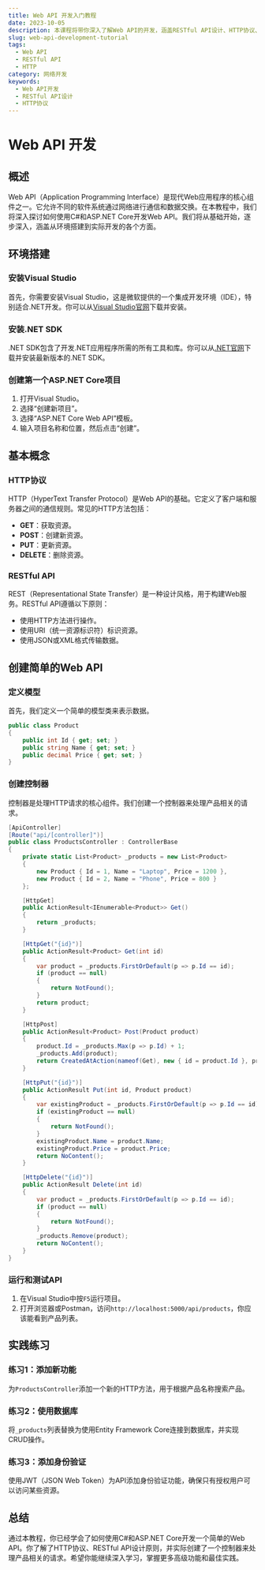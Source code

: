 ```yaml
---
title: Web API 开发入门教程
date: 2023-10-05
description: 本课程将带你深入了解Web API的开发，涵盖RESTful API设计、HTTP协议、安全性及最佳实践。
slug: web-api-development-tutorial
tags:
  - Web API
  - RESTful API
  - HTTP
category: 网络开发
keywords:
  - Web API开发
  - RESTful API设计
  - HTTP协议
---
```


# Web API 开发

## 概述

Web API（Application Programming Interface）是现代Web应用程序的核心组件之一。它允许不同的软件系统通过网络进行通信和数据交换。在本教程中，我们将深入探讨如何使用C#和ASP.NET Core开发Web API。我们将从基础开始，逐步深入，涵盖从环境搭建到实际开发的各个方面。

## 环境搭建

### 安装Visual Studio

首先，你需要安装Visual Studio，这是微软提供的一个集成开发环境（IDE），特别适合.NET开发。你可以从[Visual Studio官网](https://visualstudio.microsoft.com/)下载并安装。

### 安装.NET SDK

.NET SDK包含了开发.NET应用程序所需的所有工具和库。你可以从[.NET官网](https://dotnet.microsoft.com/download)下载并安装最新版本的.NET SDK。

### 创建第一个ASP.NET Core项目

1. 打开Visual Studio。
2. 选择“创建新项目”。
3. 选择“ASP.NET Core Web API”模板。
4. 输入项目名称和位置，然后点击“创建”。

## 基本概念

### HTTP协议

HTTP（HyperText Transfer Protocol）是Web API的基础。它定义了客户端和服务器之间的通信规则。常见的HTTP方法包括：

- **GET**：获取资源。
- **POST**：创建新资源。
- **PUT**：更新资源。
- **DELETE**：删除资源。

### RESTful API

REST（Representational State Transfer）是一种设计风格，用于构建Web服务。RESTful API遵循以下原则：

- 使用HTTP方法进行操作。
- 使用URI（统一资源标识符）标识资源。
- 使用JSON或XML格式传输数据。

## 创建简单的Web API

### 定义模型

首先，我们定义一个简单的模型类来表示数据。

```csharp
public class Product
{
    public int Id { get; set; }
    public string Name { get; set; }
    public decimal Price { get; set; }
}
```

### 创建控制器

控制器是处理HTTP请求的核心组件。我们创建一个控制器来处理产品相关的请求。

```csharp
[ApiController]
[Route("api/[controller]")]
public class ProductsController : ControllerBase
{
    private static List<Product> _products = new List<Product>
    {
        new Product { Id = 1, Name = "Laptop", Price = 1200 },
        new Product { Id = 2, Name = "Phone", Price = 800 }
    };

    [HttpGet]
    public ActionResult<IEnumerable<Product>> Get()
    {
        return _products;
    }

    [HttpGet("{id}")]
    public ActionResult<Product> Get(int id)
    {
        var product = _products.FirstOrDefault(p => p.Id == id);
        if (product == null)
        {
            return NotFound();
        }
        return product;
    }

    [HttpPost]
    public ActionResult<Product> Post(Product product)
    {
        product.Id = _products.Max(p => p.Id) + 1;
        _products.Add(product);
        return CreatedAtAction(nameof(Get), new { id = product.Id }, product);
    }

    [HttpPut("{id}")]
    public ActionResult Put(int id, Product product)
    {
        var existingProduct = _products.FirstOrDefault(p => p.Id == id);
        if (existingProduct == null)
        {
            return NotFound();
        }
        existingProduct.Name = product.Name;
        existingProduct.Price = product.Price;
        return NoContent();
    }

    [HttpDelete("{id}")]
    public ActionResult Delete(int id)
    {
        var product = _products.FirstOrDefault(p => p.Id == id);
        if (product == null)
        {
            return NotFound();
        }
        _products.Remove(product);
        return NoContent();
    }
}
```

### 运行和测试API

1. 在Visual Studio中按`F5`运行项目。
2. 打开浏览器或Postman，访问`http://localhost:5000/api/products`，你应该能看到产品列表。

## 实践练习

### 练习1：添加新功能

为`ProductsController`添加一个新的HTTP方法，用于根据产品名称搜索产品。

### 练习2：使用数据库

将`_products`列表替换为使用Entity Framework Core连接到数据库，并实现CRUD操作。

### 练习3：添加身份验证

使用JWT（JSON Web Token）为API添加身份验证功能，确保只有授权用户可以访问某些资源。

## 总结

通过本教程，你已经学会了如何使用C#和ASP.NET Core开发一个简单的Web API。你了解了HTTP协议、RESTful API设计原则，并实际创建了一个控制器来处理产品相关的请求。希望你能继续深入学习，掌握更多高级功能和最佳实践。